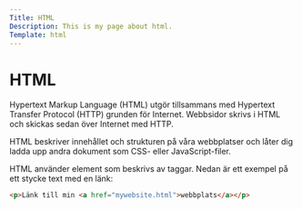 ```yaml
---
Title: HTML
Description: This is my page about html.
Template: html
---
```


# HTML

Hypertext Markup Language (HTML) utgör tillsammans med Hypertext Transfer Protocol (HTTP) grunden för Internet. Webbsidor skrivs i HTML och skickas sedan över Internet med HTTP.

HTML beskriver innehållet och strukturen på våra webbplatser och låter dig ladda upp andra dokument som CSS- eller JavaScript-filer.

HTML använder element som beskrivs av taggar. Nedan är ett exempel på ett stycke text med en länk:

```html
<p>Länk till min <a href="mywebsite.html">webbplats</a></p>
```
